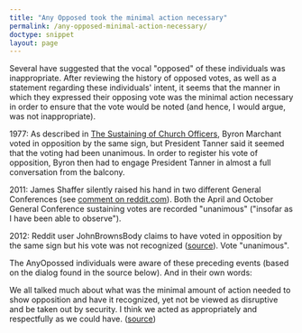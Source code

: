 ```yaml
---
title: "Any Opposed took the minimal action necessary"
permalink: /any-opposed-minimal-action-necessary/
doctype: snippet
layout: page
---
```


Several have suggested that the vocal "opposed" of these individuals was inappropriate.  After reviewing the history of opposed votes, as well as a statement regarding these individuals' intent, it seems that the manner in which they expressed their opposing vote was the minimal action necessary in order to ensure that the vote would be noted (and hence, I would argue, was not inappropriate).

1977: As described in [The Sustaining of Church Officers](https://www.lds.org/general-conference/1977/10/the-sustaining-of-church-officers?lang=eng), Byron Marchant voted in opposition by the same sign, but President Tanner said it seemed that the voting had been unanimous.  In order to register his vote of opposition, Byron then had to engage President Tanner in almost a full conversation from the balcony.

2011: James Shaffer silently raised his hand in two different General Conferences (see [comment on reddit.com](https://www.reddit.com/r/exmormon/comments/31j32b/i_am_don_braegger_i_also_voted_opposed_ama/cq2dopi/)).  Both the April and October General Conference sustaining votes are recorded "unanimous" ("insofar as I have been able to observe").

2012: Reddit user JohnBrownsBody claims to have voted in opposition by the same sign but his vote was not recognized ([source](https://www.reddit.com/r/exmormon/comments/rotuc/the_voting_so_far_as_i_have_been_able_to_observe/)).  Vote "unanimous".

The AnyOpossed individuals were aware of these preceding events (based on the dialog found in the source below).  And in their own words:

We all talked much about what was the minimal amount of action needed to show opposition and have it recognized, yet not be viewed as disruptive and be taken out by security. I think we acted as appropriately and respectfully as we could have. ([source](https://www.reddit.com/r/exmormon/comments/31j32b/i_am_don_braegger_i_also_voted_opposed_ama/cq251n3/))
